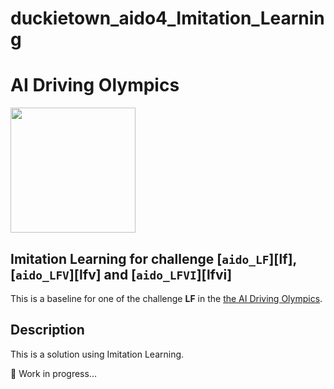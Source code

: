 # duckietown_aido4_Imitation_Learning
 
# AI Driving Olympics

<a href="http://aido.duckietown.org"><img width="200" src="https://www.duckietown.org/wp-content/uploads/2018/12/AIDO_no_text-e1544555660271.png"/></a>


## Imitation Learning for challenge [`aido_LF`][lf], [`aido_LFV`][lfv] and [`aido_LFVI`][lfvi]

This is a baseline for one of the challenge **LF** in the [the AI Driving Olympics](http://aido.duckietown.org/).

## Description

This is a solution using Imitation Learning.

:construction_worker:
Work in progress...
